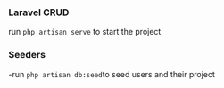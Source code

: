 ### Laravel CRUD

run `php artisan serve` to start the project

### Seeders

-run `php artisan db:seed`to seed users and their project

